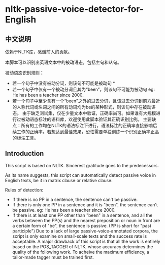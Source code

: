 # nltk-passive-voice-detector-for-English
## 中文说明
依赖于NLTK库，感谢前人的贡献。

本脚本可以识别出英语文本中的被动语态，包括主句和从句。

被动语态识别规则：
* 若一个句子中没有被动分词，则该句不可能是被动句 *
* 若一个句子中仅有一个被动分词且其为“been”，则该句不可能为被动句 eg: He has been a teacher since 2000.
* 若一个句子中至少含有一个“been”之外的过去分词，且该过去分词到前方最近的人称代词或名词之间的所有动词均为be的某种形式，则该句中存在被动语态。
由于缺乏测试集，仅在少量文本中验证，正确率尚可。如果谁有大规模进行过被动语态标注的语料库，欢迎使用此脚本验证其正确识别比例。
主要缺点：所有的工作均在NLTK的语法标注下进行，语法标注的正确率直接影响后续工作的正确率。若想达到最佳效果，恐怕需要单独训练一个识别正确率正高的标注工具。

## Introduction
This script is based on NLTK. Sincerest gratitude goes to the predecessors.

As its name suggests, this script can automatically detect passive voice in English texts, be it in matrix clause or relative clause.

Rules of detection:
* If there is no PP in a sentence, the sentence can't be passive.
* If there is only one PP in a sentence and it is "been", the sentence can't be passive. eg: He has been a teacher since 2000.
* If there is at least one PP other than "been" in a sentence, and all the verbs between the PP(s) and the nearest preposition or noun in front are a certain form of "be", the sentence is passive.
(PP is short for "past participle")
Due to a lack of large passive-voice-annotated corpora, the script is only examine on small-scale texts and the success rate is acceptable.
A major drawback of this script is that all the work is entirely based on the POS_TAGGER of NLTK, whose accuracy determines the quality of the following work. To acheive the maximum efficiency, a tailor-made tagger must be trained first.
